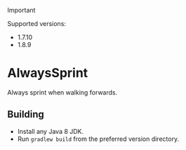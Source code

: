 > [!IMPORTANT]
> Supported versions:
> - 1.7.10
> - 1.8.9

# AlwaysSprint
Always sprint when walking forwards.

## Building
- Install any Java 8 JDK.
- Run `gradlew build` from the preferred version directory.